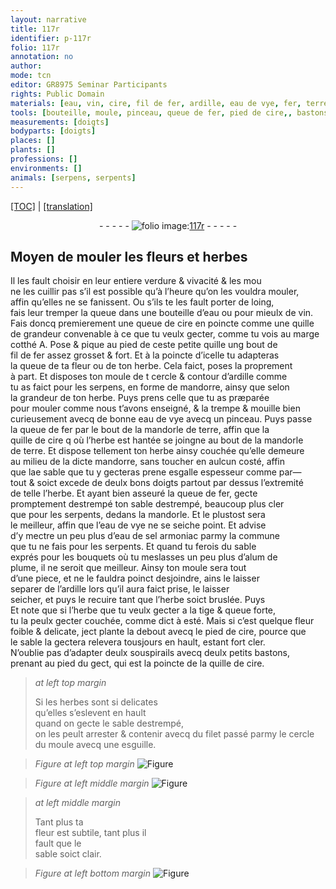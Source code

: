```yaml
---
layout: narrative
title: 117r
identifier: p-117r
folio: 117r
annotation: no
author:
mode: tcn
editor: GR8975 Seminar Participants
rights: Public Domain
materials: [eau, vin, cire, fil de fer, ardille, eau de vye, fer, terre, eau de sel armoniac, la commune, alum de plume]
tools: [bouteille, moule, pinceau, queue de fer, pied de cire,, bastons, quille de cire, filet, esguille]
measurements: [doigts]
bodyparts: [doigts]
places: []
plants: []
professions: []
environments: []
animals: [serpens, serpents]
---
```


<p><a href="{{ site.baseurl }}/normalized/">[TOC]</a> | <a href="{{ site.baseurl }}/texts/p-117r_tl/" target="_blank">[translation]</a></p><div class="folio" align="center">- - - - - <a href="http://gallica.bnf.fr/ark:/12148/btv1b10500001g/f239.image" target="_blank"><img src="https://cu-mkp.github.io/2017-workshop-edition/assets/photo-icon.png" alt="folio image: " style="display:inline-block; margin-bottom:-3px;"/>117r</a> - - - - - </div>  
  

## Moyen de mouler les fleurs et herbes

 
Il les fault choisir en leur entiere verdure & vivacité & <span class="del">les mou</span><br/> ne les cuillir pas s’il est possible qu’à l’heure qu’on les vouldra mouler,<br/> affin qu’elles ne se fanissent. Ou s’ils te les fault porter de loing,<br/> fais leur tremper la queue dans une <span class="tl">bouteille</span> <span class="add">d’<span class="m">eau</span></span> ou pour mieulx de <span class="m">vin</span>.<br/> Fais doncq premierement une queue de <span class="m">cire</span> en poincte co<span class="exp">mm</span>e une quille<br/> de grandeur convenable à ce que tu veulx gecter, co<span class="exp">mm</span>e tu vois au marge<br/> cotthé A. Pose & pique au pied de ceste petite quille ung bout de<br/> <span class="m">fil de fer</span> assez grosset & fort. Et à la poincte d’icelle tu adapteras<br/> la queue de ta fleur ou de ton herbe. Cela faict, poses la proprem<span class="exp">ent</span><br/> à part. Et disposes ton <span class="del"><span class="tl">moule</span> de t</span> cercle & contour d’<span class="m">ardille</span> co<span class="exp">mm</span>e<br/> tu as faict pour les <span class="al">serpens</span>, en forme de <span class="mu">mandorre</span>, <span class="del">ainsy que</span> selon<br/> la grandeur de ton herbe. Puys prens celle que tu as præparée<br/> pour mouler co<span class="exp">mm</span>e nous t’avons enseigné, & la trempe & mouille bien<br/> curieusement avecq de bonne <span class="m">eau <span class="add">de vye</span></span> avecq un <span class="tl">pinceau</span>. Puys passe<br/> la <span class="tl">queue de <span class="m">fer</span></span> par le bout de la <span class="mu">mandorle</span> de <span class="m">terre</span>, affin que la<br/> quille de <span class="m">cire</span> <span class="del">q</span> où l’herbe est hantée se joingne au bout de la <span class="mu">mandorle</span><br/> de <span class="m">terre</span>. Et dispose tellement ton herbe ainsy couchée qu’elle demeure<br/> au milieu de la dicte <span class="mu">mandorre</span>, sans toucher en aulcun costé, affin<br/> que l<span class="del">a</span>e sable que tu y gecteras prene esgalle espesseur <span class="del">co<span class="exp">mm</span>e</span> par—<br/> tout & <span class="del">soict</span> <span class="add">excede</span> de deulx bons <span class="ms"><span class="bp">doigts</span></span> partout par dessus l’extremité<br/> de <span class="del">telle</span> l’herbe. Et ayant bien asseuré la <span class="tl">queue de <span class="m">fer</span></span>, gecte<br/> promptement <span class="del">destrempé</span> ton sable destrempé, beaucoup plus cler<br/> que pour les <span class="al">serpents</span>, dedans la <span class="mu">mandorle</span>. Et le plustost sera<br/> le meilleur, affin que l’<span class="m">eau de vye</span> ne se seiche point. Et advise<br/> d’y mectre un peu plus d’<span class="m">eau de sel armoniac</span> parmy <span class="m">la commune</span><br/> que tu ne fais pour les <span class="al">serpents</span>. Et quand tu ferois du sable<br/> exprés pour les bouquets où tu meslasses un peu plus d’<span class="m">alum de<br/> plume</span>, il ne seroit que meilleur. Ainsy ton <span class="tl">moule</span> sera tout<br/> d’une piece, et ne le fauldra poinct desjoindre, ains le <span class="del">laisser</span><br/> separer de l’<span class="m">ardille</span> lors qu’il aura faict prise, le laisser<br/> seicher, et puys le recuire tant que l’herbe soict bruslée. <span class="del">Puys</span><br/> Et note que si l’herbe que tu veulx gecter a la tige & queue forte,<br/> tu la peulx gecter couchée, co<span class="exp">mm</span>e dict à esté. Mais si c’est quelque <span class="add">fleur</span><br/> foible & delicate, <span class="del">ject</span> plante la debout avecq le <span class="tl">pied de <span class="m">cire</span>,</span> pource que<br/> le sable la <span class="del">gectera</span> relevera tousjours en hault, esta<span class="exp">n</span>t fort cler.<br/> N’oublie pas d’adapter deulx souspirails avecq deulx petits <span class="tl">bastons</span>,<br/> prenant au pied du gect, qui est la poincte de la <span class="tl">quille de <span class="m">cire</span></span>.
 
> *at left top margin*
> 
> 
>   Si les herbes sont si delicates<br/> qu’elles s’eslevent en hault<br/> quand on gecte le sable destrempé,<br/> on les peult arrester & contenir avecq du <span class="tl">filet</span> passé parmy le cercle du <span class="tl">moule</span> avecq une <span class="tl">esguille</span>.
 
> *Figure*
> *at left top margin*
> <a href="https://drive.google.com/open?id=0B9-oNrvWdlO5WnpBbm8wN2gyTWs" target="_blank"><img src="https://cu-mkp.github.io/GR8975-edition/assets/photo-icon.png" alt="Figure" style="display:inline-block; margin-bottom:-3px;"/></a>
 
> *Figure*
> *at left middle margin*
> <a href="https://drive.google.com/open?id=0B9-oNrvWdlO5VURRYzlWOFByNzQ" target="_blank"><img src="https://cu-mkp.github.io/GR8975-edition/assets/photo-icon.png" alt="Figure" style="display:inline-block; margin-bottom:-3px;"/></a>
 
> *at left middle margin*
> 
> 
>   Tant plus ta<br/> fleur est subtile, tant plus il<br/> fault que le<br/> sable soict clair.
 
> *Figure*
> *at left bottom margin*
> <a href="https://drive.google.com/open?id=0B9-oNrvWdlO5dVB5bzVUWWJuS0U" target="_blank"><img src="https://cu-mkp.github.io/GR8975-edition/assets/photo-icon.png" alt="Figure" style="display:inline-block; margin-bottom:-3px;"/></a>
 
